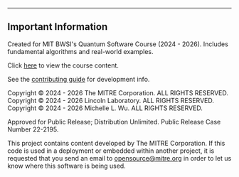 ------------------------------------------------------------------------------------------------------------------------------------------------------------------------------------------------------------------------------------------------------------------------------------
Important Information
------------------------------------------------------------------------------------------------------------------------------------------------------------------------------------------------------------------------------------------------------------------------------------

Created for MIT BWSI's Quantum Software Course (2024 - 2026). Includes fundamental algorithms and real-world examples.


Click [here]([https://stem.mitre.org/quantum/]) to view the course content.

See the [contributing guide]([https://github.com/lin-mel/quantum-software-course/blob/main/CONTRIBUTING.md]) for development info.

Copyright © 2024 - 2026 The MITRE Corporation. ALL RIGHTS RESERVED.
Copyright © 2024 - 2026 Lincoln Laboratory. ALL RIGHTS RESERVED.
Copyright © 2024 - 2026 Michelle L. Wu. ALL RIGHTS RESERVED.

Approved for Public Release; Distribution Unlimited. Public Release Case Number 22-2195.

This project contains content developed by The MITRE Corporation. If this code is used in a deployment or embedded within another project, it is requested that you send an email to opensource@mitre.org in order to let us know where this software is being used.
